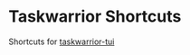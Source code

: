 # Taskwarrior Shortcuts
Shortcuts for [taskwarrior-tui](https://github.com/kdheepak/taskwarrior-tui)
